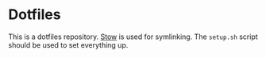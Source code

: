 # Dotfiles
This is a dotfiles repository. [Stow](https://www.gnu.org/software/stow/) is used for symlinking.
The `setup.sh` script should be used to set everything up.
